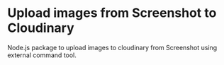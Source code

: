 # Upload images from Screenshot to Cloudinary
Node.js package to upload images to cloudinary from Screenshot using external command tool.
